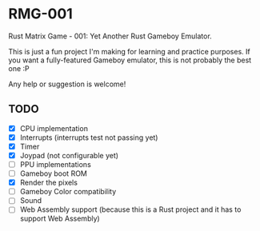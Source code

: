 # RMG-001
Rust Matrix Game - 001: Yet Another Rust Gameboy Emulator.

This is just a fun project I'm making for learning and practice purposes. If you want a fully-featured Gameboy emulator, this is not probably the best one :P

Any help or suggestion is welcome!

## TODO
- [x] CPU implementation
- [x] Interrupts (interrupts test not passing yet)
- [x] Timer
- [x] Joypad (not configurable yet)
- [ ] PPU implementations
- [ ] Gameboy boot ROM
- [x] Render the pixels
- [ ] Gameboy Color compatibility
- [ ] Sound
- [ ] Web Assembly support (because this is a Rust project and it has to support Web Assembly)
